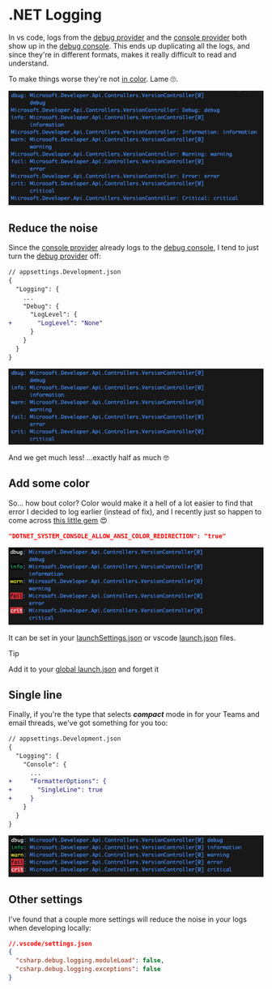 # .NET Logging

In vs code, logs from the [debug provider][dotnet-logging-debug-provider] and the [console provider][dotnet-logging-console-provider] both show up in the [debug console][vscode-debug-console]. This ends up duplicating all the logs, and since they're in different formats, makes it really difficult to read and understand.

To make things worse they're not [in color](#add-some-color). Lame :roll_eyes:.

![debug_console_log](/img/debug_console_log.png)

## Reduce the noise

Since the [console provider][dotnet-logging-console-provider] already logs to the [debug console][vscode-debug-console], I tend to just turn the [debug provider][dotnet-logging-debug-provider] off:

```diff
// appsettings.Development.json
{
  "Logging": {
    ...
    "Debug": {
      "LogLevel": {
+       "LogLevel": "None"
      }
    }
  }
}
```

![console_log](/img/console_log.png)

And we get much less! ...exactly half as much :nerd_face:

## Add some color

So... how bout color? Color would make it a hell of a lot easier to find that error I decided to log earlier (instead of fix), and I recently just so happen to come across [this little gem][dotnet-env-var-enable-color] :heart_eyes:

```json
"DOTNET_SYSTEM_CONSOLE_ALLOW_ANSI_COLOR_REDIRECTION": "true"
```

![console_log_allow_ansi](/img/console_log_allow_ansi.png)

It can be set in your [launchSettings.json][dotnet-lsj] or vscode [launch.json][vscode-launch-json] files.

> [!TIP]
> Add it to your [global launch.json][vscode-global-launch-json] and forget it

## Single line

Finally, if you're the type that selects **_compact_** mode in for your Teams and email threads, we've got something for you too:

```diff
// appsettings.Development.json
{
  "Logging": {
    "Console": {
      ...
+     "FormatterOptions": {
+       "SingleLine": true
+     }
    }
  }
}
```

![console_log_allow_ansi_single_line](/img/console_log_allow_ansi_single_line.png)

## Other settings

I've found that a couple more settings will reduce the noise in your logs when developing locally:

```json
//.vscode/settings.json
{
  "csharp.debug.logging.moduleLoad": false,
  "csharp.debug.logging.exceptions": false
}
```

[dotnet-logging-console-provider]: https://learn.microsoft.com/aspnet/core/fundamentals/logging/#console
[dotnet-logging-debug-provider]: https://learn.microsoft.com/aspnet/core/fundamentals/logging/#debug
[dotnet-env-var-enable-color]: https://github.com/dotnet/runtime/blob/d88e6680e1f9e2cb4f5ee428aa169ab715158eab/src/libraries/Common/src/System/Console/ConsoleUtils.cs#L38-L40
[dotnet-lsj]: https://learn.microsoft.com/aspnet/core/fundamentals/environments#lsj
[vscode-debug-console]: https://code.visualstudio.com/docs/editor/debugging
[vscode-launch-json]: https://code.visualstudio.com/docs/editor/debugging#_launchjson-attributes
[vscode-global-launch-json]: https://code.visualstudio.com/docs/editor/debugging#_global-launch-configuration
